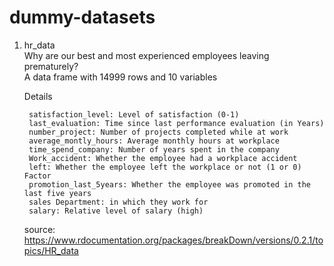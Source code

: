 # dummy-datasets

1. hr_data <br>
Why are our best and most experienced employees leaving prematurely? <br>
A data frame with 14999 rows and 10 variables <br>

    Details <br>

        satisfaction_level: Level of satisfaction (0-1)
        last_evaluation: Time since last performance evaluation (in Years)
        number_project: Number of projects completed while at work
        average_montly_hours: Average monthly hours at workplace
        time_spend_company: Number of years spent in the company
        Work_accident: Whether the employee had a workplace accident
        left: Whether the employee left the workplace or not (1 or 0) Factor
        promotion_last_5years: Whether the employee was promoted in the last five years
        sales Department: in which they work for
        salary: Relative level of salary (high)

    source: https://www.rdocumentation.org/packages/breakDown/versions/0.2.1/topics/HR_data
